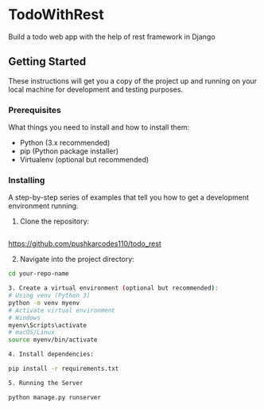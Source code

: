 # TodoWithRest

Build a todo web app with the help of rest framework in Django

## Getting Started

These instructions will get you a copy of the project up and running on your local machine for development and testing purposes.

### Prerequisites

What things you need to install and how to install them:
- Python (3.x recommended)
- pip (Python package installer)
- Virtualenv (optional but recommended)

### Installing

A step-by-step series of examples that tell you how to get a development environment running.

1. Clone the repository:
   ```bash
https://github.com/pushkarcodes110/todo_rest

2. Navigate into the project directory:
 ```bash
cd your-repo-name

3. Create a virtual environment (optional but recommended):
# Using venv (Python 3)
python -m venv myenv
# Activate virtual environment
# Windows
myenv\Scripts\activate
# macOS/Linux
source myenv/bin/activate

4. Install dependencies:

pip install -r requirements.txt

5. Running the Server

python manage.py runserver



